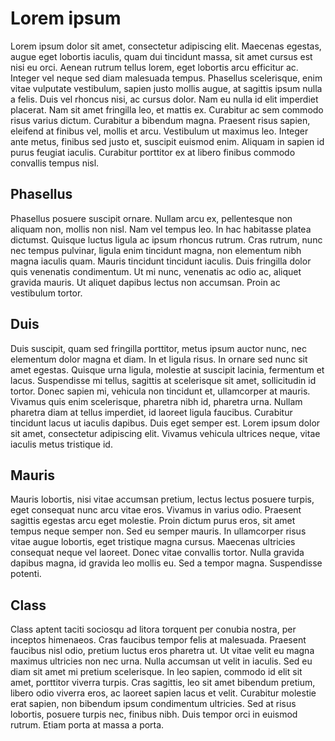 # Lorem ipsum

Lorem ipsum dolor sit amet, consectetur adipiscing elit. Maecenas egestas, augue eget lobortis iaculis, quam dui tincidunt massa, sit amet cursus est nisi eu orci. Aenean rutrum tellus lorem, eget lobortis arcu efficitur ac. Integer vel neque sed diam malesuada tempus. Phasellus scelerisque, enim vitae vulputate vestibulum, sapien justo mollis augue, at sagittis ipsum nulla a felis. Duis vel rhoncus nisi, ac cursus dolor. Nam eu nulla id elit imperdiet placerat. Nam sit amet fringilla leo, et mattis ex. Curabitur ac sem commodo risus varius dictum. Curabitur a bibendum magna. Praesent risus sapien, eleifend at finibus vel, mollis et arcu. Vestibulum ut maximus leo. Integer ante metus, finibus sed justo et, suscipit euismod enim. Aliquam in sapien id purus feugiat iaculis. Curabitur porttitor ex at libero finibus commodo convallis tempus nisl.

## Phasellus

Phasellus posuere suscipit ornare. Nullam arcu ex, pellentesque non aliquam non, mollis non nisl. Nam vel tempus leo. In hac habitasse platea dictumst. Quisque luctus ligula ac ipsum rhoncus rutrum. Cras rutrum, nunc nec tempus pulvinar, ligula enim tincidunt magna, non elementum nibh magna iaculis quam. Mauris tincidunt tincidunt iaculis. Duis fringilla dolor quis venenatis condimentum. Ut mi nunc, venenatis ac odio ac, aliquet gravida mauris. Ut aliquet dapibus lectus non accumsan. Proin ac vestibulum tortor.

## Duis

Duis suscipit, quam sed fringilla porttitor, metus ipsum auctor nunc, nec elementum dolor magna et diam. In et ligula risus. In ornare sed nunc sit amet egestas. Quisque urna ligula, molestie at suscipit lacinia, fermentum et lacus. Suspendisse mi tellus, sagittis at scelerisque sit amet, sollicitudin id tortor. Donec sapien mi, vehicula non tincidunt et, ullamcorper at mauris. Vivamus quis enim scelerisque, pharetra nibh id, pharetra urna. Nullam pharetra diam at tellus imperdiet, id laoreet ligula faucibus. Curabitur tincidunt lacus ut iaculis dapibus. Duis eget semper est. Lorem ipsum dolor sit amet, consectetur adipiscing elit. Vivamus vehicula ultrices neque, vitae iaculis metus tristique id.

## Mauris

Mauris lobortis, nisi vitae accumsan pretium, lectus lectus posuere turpis, eget consequat nunc arcu vitae eros. Vivamus in varius odio. Praesent sagittis egestas arcu eget molestie. Proin dictum purus eros, sit amet tempus neque semper non. Sed eu semper mauris. In ullamcorper risus vitae augue lobortis, eget tristique magna cursus. Maecenas ultricies consequat neque vel laoreet. Donec vitae convallis tortor. Nulla gravida dapibus magna, id gravida leo mollis eu. Sed a tempor magna. Suspendisse potenti.

## Class

Class aptent taciti sociosqu ad litora torquent per conubia nostra, per inceptos himenaeos. Cras faucibus tempor felis at malesuada. Praesent faucibus nisl odio, pretium luctus eros pharetra ut. Ut vitae velit eu magna maximus ultricies non nec urna. Nulla accumsan ut velit in iaculis. Sed eu diam sit amet mi pretium scelerisque. In leo sapien, commodo id elit sit amet, porttitor viverra turpis. Cras sagittis, leo sit amet bibendum pretium, libero odio viverra eros, ac laoreet sapien lacus et velit. Curabitur molestie erat sapien, non bibendum ipsum condimentum ultricies. Sed at risus lobortis, posuere turpis nec, finibus nibh. Duis tempor orci in euismod rutrum. Etiam porta at massa a porta.
